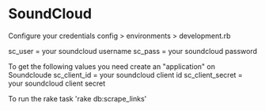 SoundCloud
=======

Configure your credentials
config > environments > development.rb

sc_user = your soundcloud username
sc_pass = your soundcloud password

To get the following values you need create an "application" on Soundcloude
sc_client_id = your soundcloud client id
sc_client_secret = your soundcloud client secret

To run the rake task 'rake db:scrape_links'
